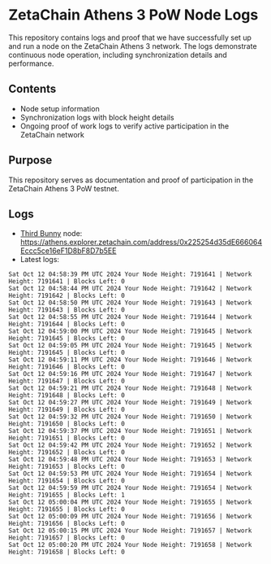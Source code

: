 # ZetaChain Athens 3 PoW Node Logs
This repository contains logs and proof that we have successfully set up and run a node on the ZetaChain Athens 3 network. The logs demonstrate continuous node operation, including synchronization details and performance.

## Contents
- Node setup information
- Synchronization logs with block height details
- Ongoing proof of work logs to verify active participation in the ZetaChain network

## Purpose
This repository serves as documentation and proof of participation in the ZetaChain Athens 3 PoW testnet.

## Logs

- [Third Bunny](https://thirdbunny.xyz/) node: https://athens.explorer.zetachain.com/address/0x225254d35dE666064Eccc5ce16eF1D8bF8D7b5EE
- Latest logs:
```
Sat Oct 12 04:58:39 PM UTC 2024 Your Node Height: 7191641 | Network Height: 7191641 | Blocks Left: 0
Sat Oct 12 04:58:44 PM UTC 2024 Your Node Height: 7191642 | Network Height: 7191642 | Blocks Left: 0
Sat Oct 12 04:58:50 PM UTC 2024 Your Node Height: 7191643 | Network Height: 7191643 | Blocks Left: 0
Sat Oct 12 04:58:55 PM UTC 2024 Your Node Height: 7191644 | Network Height: 7191644 | Blocks Left: 0
Sat Oct 12 04:59:00 PM UTC 2024 Your Node Height: 7191645 | Network Height: 7191645 | Blocks Left: 0
Sat Oct 12 04:59:05 PM UTC 2024 Your Node Height: 7191645 | Network Height: 7191645 | Blocks Left: 0
Sat Oct 12 04:59:11 PM UTC 2024 Your Node Height: 7191646 | Network Height: 7191646 | Blocks Left: 0
Sat Oct 12 04:59:16 PM UTC 2024 Your Node Height: 7191647 | Network Height: 7191647 | Blocks Left: 0
Sat Oct 12 04:59:21 PM UTC 2024 Your Node Height: 7191648 | Network Height: 7191648 | Blocks Left: 0
Sat Oct 12 04:59:27 PM UTC 2024 Your Node Height: 7191649 | Network Height: 7191649 | Blocks Left: 0
Sat Oct 12 04:59:32 PM UTC 2024 Your Node Height: 7191650 | Network Height: 7191650 | Blocks Left: 0
Sat Oct 12 04:59:37 PM UTC 2024 Your Node Height: 7191651 | Network Height: 7191651 | Blocks Left: 0
Sat Oct 12 04:59:42 PM UTC 2024 Your Node Height: 7191652 | Network Height: 7191652 | Blocks Left: 0
Sat Oct 12 04:59:48 PM UTC 2024 Your Node Height: 7191653 | Network Height: 7191653 | Blocks Left: 0
Sat Oct 12 04:59:53 PM UTC 2024 Your Node Height: 7191654 | Network Height: 7191654 | Blocks Left: 0
Sat Oct 12 04:59:59 PM UTC 2024 Your Node Height: 7191654 | Network Height: 7191655 | Blocks Left: 1
Sat Oct 12 05:00:04 PM UTC 2024 Your Node Height: 7191655 | Network Height: 7191655 | Blocks Left: 0
Sat Oct 12 05:00:09 PM UTC 2024 Your Node Height: 7191656 | Network Height: 7191656 | Blocks Left: 0
Sat Oct 12 05:00:15 PM UTC 2024 Your Node Height: 7191657 | Network Height: 7191657 | Blocks Left: 0
Sat Oct 12 05:00:20 PM UTC 2024 Your Node Height: 7191658 | Network Height: 7191658 | Blocks Left: 0
```
